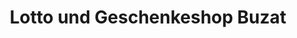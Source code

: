 ---
title: "Lotto und Geschenkeshop Buzat"
url: /bielefeld/lotto-und-geschenkeshop-buzat/
shop: Kiosk
---